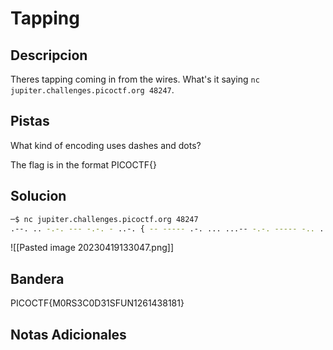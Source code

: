 # Tapping

## Descripcion
Theres tapping coming in from the wires. What's it saying `nc jupiter.challenges.picoctf.org 48247`.

## Pistas
What kind of encoding uses dashes and dots?

The flag is in the format PICOCTF{}

## Solucion 
```bash
─$ nc jupiter.challenges.picoctf.org 48247
.--. .. -.-. --- -.-. - ..-. { -- ----- .-. ... ...-- -.-. ----- -.. ...-- .---- ... ..-. ..- -. .---- ..--- -.... .---- ....- ...-- ---.. .---- ---.. .---- }

```

![[Pasted image 20230419133047.png]]
## Bandera
PICOCTF{M0RS3C0D31SFUN1261438181}

## Notas Adicionales 

